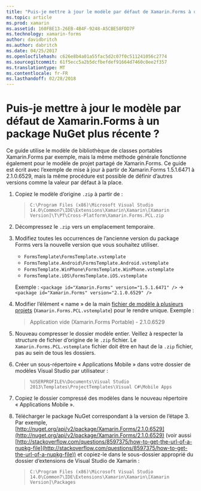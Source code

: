 ```yaml
---
title: "Puis-je mettre à jour le modèle par défaut de Xamarin.Forms à un package NuGet plus récente ?"
ms.topic: article
ms.prod: xamarin
ms.assetid: 160FBE13-26EB-4B4F-9248-A5CBE58FDD7F
ms.technology: xamarin-forms
author: davidbritch
ms.author: dabritch
ms.date: 04/25/2017
ms.openlocfilehash: c626e8b4a01a55fac5d2c07f0c511241056c2774
ms.sourcegitcommit: 61f5ecc5a2b5dcfbefdef91664d7460c0ee2f357
ms.translationtype: MT
ms.contentlocale: fr-FR
ms.lasthandoff: 02/28/2018
---
```

# <a name="can-i-update-the-xamarinforms-default-template-to-a-newer-nuget-package"></a>Puis-je mettre à jour le modèle par défaut de Xamarin.Forms à un package NuGet plus récente ?

Ce guide utilise le modèle de bibliothèque de classes portables Xamarin.Forms par exemple, mais la même méthode générale fonctionne également pour le modèle de projet partagé de Xamarin.Forms. Ce guide est écrit avec l’exemple de mise à jour à partir de Xamarin.Forms 1.5.1.6471 à 2.1.0.6529, mais la même procédure est possible de définir d’autres versions comme la valeur par défaut à la place.

1.  Copiez le modèle d’origine `.zip` à partir de :

    > `C:\Program Files (x86)\Microsoft Visual Studio 14.0\Common7\IDE\Extensions\Xamarin\Xamarin\[Xamarin Version]\T\PT\Cross-Platform\Xamarin.Forms.PCL.zip`

2.  Décompressez le `.zip` vers un emplacement temporaire.

3.  Modifiez toutes les occurrences de l’ancienne version du package Forms vers la nouvelle version que vous souhaitez utiliser.
    *   `FormsTemplate\FormsTemplate.vstemplate`
    *   `FormsTemplate.Android\FormsTemplate.Android.vstemplate`
    *   `FormsTemplate.WinPhone\FormsTemplate.WinPhone.vstemplate`
    *   `FormsTemplate.iOS\FormsTemplate.iOS.vstemplate`

    Exemple : `<package id="Xamarin.Forms" version="1.5.1.6471" />` -> `<package id="Xamarin.Forms" version="2.1.0.6529" />`

4.  Modifier l’élément « name » de la main [fichier de modèle à plusieurs projets](http://msdn.microsoft.com/library/ms185308.aspx) (`Xamarin.Forms.PCL.vstemplate`) pour le rendre unique. Exemple :
    > <Name>Application vide (Xamarin.Forms Portable) - 2.1.0.6529</Name>

5.  Nouveau compresser le dossier modèle entier. Veillez à respecter la structure de fichier d’origine de le `.zip` fichier. Le `Xamarin.Forms.PCL.vstemplate` fichier doit être en haut de la `.zip` fichier, pas au sein de tous les dossiers.

6.  Créer un sous-répertoire « Applications Mobile » dans votre dossier de modèles Visual Studio par utilisateur :
    > `%USERPROFILE%\Documents\Visual Studio 2013\Templates\ProjectTemplates\Visual C#\Mobile Apps`

7.  Copiez le dossier compressé des modèles dans le nouveau répertoire « Applications Mobile ».

8.  Télécharger le package NuGet correspondant à la version de l’étape 3. Par exemple, [http://nuget.org/api/v2/package/Xamarin.Forms/2.1.0.6529](http://nuget.org/api/v2/package/Xamarin.Forms/2.1.0.6529) (voir aussi [http://stackoverflow.com/questions/8597375/how-to-get-the-url-of-a-nupkg-file](http://stackoverflow.com/questions/8597375/how-to-get-the-url-of-a-nupkg-file)) et copiez-le dans le sous-dossier approprié du dossier d’extensions de Visual Studio de Xamarin :
    > `C:\Program Files (x86)\Microsoft Visual Studio 14.0\Common7\IDE\Extensions\Xamarin\Xamarin\[Xamarin Version]\Packages`

